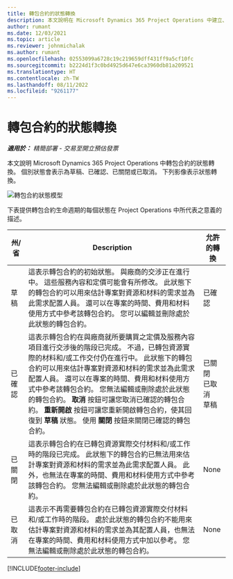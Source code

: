 ```yaml
---
title: 轉包合約的狀態轉換
description: 本文說明在 Microsoft Dynamics 365 Project Operations 中建立、執行和關閉轉包合約時，該轉包合約上發生的狀態轉換。
author: rumant
ms.date: 12/03/2021
ms.topic: article
ms.reviewer: johnmichalak
ms.author: rumant
ms.openlocfilehash: 02553099a6728c19c219659dff431ff9a5cf10fc
ms.sourcegitcommit: b2224d1f3c0bd4925d647e6ca3960db81a209521
ms.translationtype: HT
ms.contentlocale: zh-TW
ms.lasthandoff: 08/11/2022
ms.locfileid: "9261177"
---
```

# <a name="state-transitions-on-a-subcontract"></a>轉包合約的狀態轉換 

_**適用於：** 精簡部署 - 交易至開立預估發票_

本文說明 Microsoft Dynamics 365 Project Operations 中轉包合約的狀態轉換。 個別狀態會表示為草稿、已確認、已關閉或已取消。 下列影像表示狀態轉換。

![轉包合約狀態模型](../media/SubconStates.png)  

下表提供轉包合約生命週期的每個狀態在 Project Operations 中所代表之意義的描述。

| 州/省 | Description | 允許的轉換 |
| --- | --- | --- |
| 草稿 | 這表示轉包合約的初始狀態。 與廠商的交涉正在進行中。 這些服務內容和定價可能會有所修改。 此狀態下的轉包合約可以用來估計專案對資源和材料的需求並為此需求配置人員。 還可以在專案的時間、費用和材料使用方式中參考該轉包合約。 您可以編輯並刪除處於此狀態的轉包合約。 | 已確認 |
| 已確認 | 這表示轉包合約在與廠商就所要購買之定價及服務內容項目進行交涉後的階段已完成。 不過，已轉包資源實際的材料和/或工作交付仍在進行中。 此狀態下的轉包合約可以用來估計專案對資源和材料的需求並為此需求配置人員。 還可以在專案的時間、費用和材料使用方式中參考該轉包合約。 您無法編輯或刪除處於此狀態的轉包合約。 **取消** 按鈕可讓您取消已確認的轉包合約。 **重新開啟** 按鈕可讓您重新開啟轉包合約，使其回復到 **草稿** 狀態。 使用 **關閉** 按鈕來關閉已確認的轉包合約。 | 已關閉 <br> 已取消 <br> 草稿 |
| 已關閉 | 這表示轉包合約在已轉包資源實際交付材料和/或工作時的階段已完成。 此狀態下的轉包合約已無法用來估計專案對資源和材料的需求並為此需求配置人員。 此外，也無法在專案的時間、費用和材料使用方式中參考該轉包合約。 您無法編輯或刪除處於此狀態的轉包合約。 | None |
| 已取消 | 這表示不再需要轉包合約在已轉包資源實際交付材料和/或工作時的階段。 處於此狀態的轉包合約不能用來估計專案對資源和材料的需求並為其配置人員，也無法在專案的時間、費用和材料使用方式中加以參考。 您無法編輯或刪除處於此狀態的轉包合約。 | None |


[!INCLUDE[footer-include](../../includes/footer-banner.md)]
